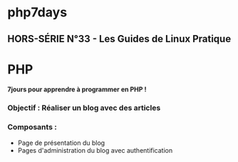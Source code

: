 # php7days

## HORS-SÉRIE N°33 - Les Guides de Linux Pratique

# PHP
#### 7jours pour apprendre à programmer en PHP !

### Objectif : Réaliser un blog avec des articles
### Composants :
* Page de présentation du blog
* Pages d'administration du blog avec authentification